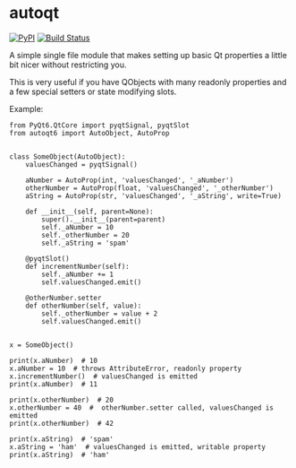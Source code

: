 # autoqt
[![PyPI](https://badge.fury.io/py/autoqt.svg)](https://badge.fury.io/py/autoqt)
[![Build Status](https://semaphoreci.com/api/v1/chipolux/autoqt/branches/master/shields_badge.svg)](https://semaphoreci.com/chipolux/autoqt)

A simple single file module that makes setting up basic Qt properties a little
bit nicer without restricting you.

This is very useful if you have QObjects with many readonly properties and a
few special setters or state modifying slots.

Example:
```
from PyQt6.QtCore import pyqtSignal, pyqtSlot
from autoqt6 import AutoObject, AutoProp


class SomeObject(AutoObject):
    valuesChanged = pyqtSignal()

    aNumber = AutoProp(int, 'valuesChanged', '_aNumber')
    otherNumber = AutoProp(float, 'valuesChanged', '_otherNumber')
    aString = AutoProp(str, 'valuesChanged', '_aString', write=True)

    def __init__(self, parent=None):
        super().__init__(parent=parent)
        self._aNumber = 10
        self._otherNumber = 20
        self._aString = 'spam'

    @pyqtSlot()
    def incrementNumber(self):
        self._aNumber += 1
        self.valuesChanged.emit()

    @otherNumber.setter
    def otherNumber(self, value):
        self._otherNumber = value + 2
        self.valuesChanged.emit()


x = SomeObject()

print(x.aNumber)  # 10
x.aNumber = 10  # throws AttributeError, readonly property
x.incrementNumber()  # valuesChanged is emitted
print(x.aNumber)  # 11

print(x.otherNumber)  # 20
x.otherNumber = 40  #  otherNumber.setter called, valuesChanged is emitted
print(x.otherNumber)  # 42

print(x.aString)  # 'spam'
x.aString = 'ham'  # valuesChanged is emitted, writable property
print(x.aString)  # 'ham'
```

